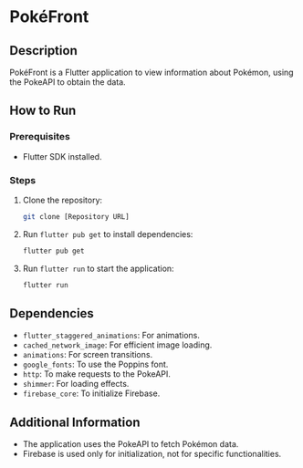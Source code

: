 # PokéFront

## Description

PokéFront is a Flutter application to view information about Pokémon, using the PokeAPI to obtain the data.

## How to Run

### Prerequisites

*   Flutter SDK installed.

### Steps

1.  Clone the repository:

    ```bash
    git clone [Repository URL]
    ```
2.  Run `flutter pub get` to install dependencies:

    ```bash
    flutter pub get
    ```
3.  Run `flutter run` to start the application:

    ```bash
    flutter run
    ```

## Dependencies

*   `flutter_staggered_animations`: For animations.
*   `cached_network_image`: For efficient image loading.
*   `animations`: For screen transitions.
*   `google_fonts`: To use the Poppins font.
*   `http`: To make requests to the PokeAPI.
*   `shimmer`: For loading effects.
*   `firebase_core`: To initialize Firebase.

## Additional Information

*   The application uses the PokeAPI to fetch Pokémon data.
*   Firebase is used only for initialization, not for specific functionalities.
